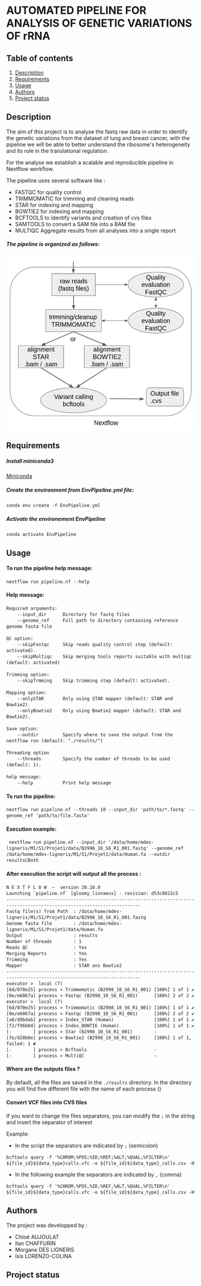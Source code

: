 # AUTOMATED PIPELINE FOR ANALYSIS OF GENETIC VARIATIONS OF rRNA

## Table of contents 
1. [Description](#descrp)
2. [Requirements](#req)
3. [Usage](#usage)
4. [Authors](#authors)
5. [Project status](#project)


<a name="descrp"></a> 

## Description

The aim of this project is to analyse the fastq raw data in order to identify the genetic variations from the dataset of lung and breast cancer, with the pipeline we will be able to better understand the ribosome's heterogeneity and its role in the translational regulation. 

For the analyse we establish a scalable and reproducible pipeline in Nextflow workflow. 

The pipeline uses several software like : 
* FASTQC for quality control 
* TRIMMOMATIC for trimming and cleaning reads
* STAR for indexing and mapping 
* BOWTIE2 for indexing and mapping 
* BCFTOOLS to identify variants and creation of cvs files 
* SAMTOOLS to convert a SAM file into a BAM file 
* MULTIQC Aggregate results from all analyses into a single report

##### The pipeline is organized as follows:  

![alt text](/img/pipeline.png)

<a name="req"></a> 

## Requirements 

##### Install miniconda3

[Miniconda](https://docs.conda.io/en/latest/miniconda.html#linux-installers)

##### Create the environment from EnvPipeline.yml file: 
``` conda env create -f EnvPipeline.yml ```

##### Activate the environement EnvPipeline 
``` conda activate EnvPipeline ```

<a name="usage"></a> 

## Usage 

#### To run the pipeline help message: 

```nextflow
nextflow run pipeline.nf --help 
```

#### Help message: 
```
Required arguments:
    --input_dir      Directory for fastq files
    --genome_ref     Full path to directory containing reference genome fasta file

QC option:
    --skipFastqc     Skip reads quality control step (default: activated).
    --skipMultiqc    Skip merging tools reports suitable with multiqc (default: activated)

Trimming option:
    --skipTrmming    Skip trimming step (default: activated).

Mapping option:
    --onlySTAR       Only using STAR mapper (default: STAR and Bowtie2).
    --onlyBowtie2    Only using Bowtie2 mapper (default: STAR and Bowtie2).

Save option:
    --outdir         Specify where to save the output from the nextflow run (default: "./results/")

Threading option   
    --threads        Specify the number of threads to be used (default: 1).

help message:
    --help           Print help message
```

#### To run the pipeline:

```nextflow
nextflow run pipeline.nf --threads 10 --input_dir 'path/to/*.fastq' --genome_ref 'path/to/file.fasta'
```

#### Execution example: 

```nextflow
 nextflow run pipeline.nf --input_dir '/data/home/mdes-ligneris/M1/S1/Projet1/data/B2998_10_S6_R1_001.fastq' --genome_ref /data/home/mdes-ligneris/M1/S1/Projet1/data/Human.fa --outdir resultsCBoth
 ```

#### After execution the script will output all the process : 

```
N E X T F L O W  ~  version 20.10.0
Launching `pipeline.nf` [gloomy_linnaeus] - revision: d53c8822c5
------------------------------------------------------------------------------------------------------------------------
Fastq file(s) from Path  : /data/home/mdes-ligneris/M1/S1/Projet1/data/B2998_10_S6_R1_001.fastq
Genome fasta file        : /data/home/mdes-ligneris/M1/S1/Projet1/data/Human.fa
Output                   : results
Number of threads        : 1
Reads QC                 : Yes
Merging Reports          : Yes
Trimming                 : Yes
Mapper                   : STAR ans Bowtie2
------------------------------------------------------------------------------------------------------------------------
executor >  local (7)
[6d/070e25] process > Trimmomatic (B2998_10_S6_R1_001) [100%] 1 of 1 ✔
[0e/e6067a] process > Fastqc (B2998_10_S6_R1_001)      [100%] 2 of 2 ✔
executor >  local (7)
[6d/070e25] process > Trimmomatic (B2998_10_S6_R1_001) [100%] 1 of 1 ✔
[0e/e6067a] process > Fastqc (B2998_10_S6_R1_001)      [100%] 2 of 2 ✔
[a8/d9bdab] process > Index_STAR (Human)               [100%] 1 of 1 ✔
[f2/f96b04] process > Index_BOWTIE (Human)             [100%] 1 of 1 ✔
[-        ] process > Star (B2998_10_S6_R1_001)        -
[fe/d28b0e] process > Bowtie2 (B2998_10_S6_R1_001)     [100%] 1 of 1, failed: 1 ✘
[-        ] process > Bcftools                         -
[-        ] process > MultiQC                          -
```

#### Where are the outputs files ? 

By default, all the files are saved in the `./results` directory. In the directory you will find five different file with the name of each process ()

#### Convert VCF files into CVS files 

If you want to change the files separators, you can modify the `;` in the string and insert the separator of interest 

Example: 

* In the script the separators are indicated by `;` (semicolon)

```
bcftools query -f '%CHROM;%POS;%ID;%REF;%ALT;%QUAL;%FILTER\n' ${file_id}${data_type}calls.vfc -o ${file_id}${data_type}_calls.csv -H
```

* In the following example the separators are indicated by `,` (comma)

```
bcftools query -f '%CHROM,%POS,%ID,%REF,%ALT,%QUAL,%FILTER\n' ${file_id}${data_type}calls.vfc -o ${file_id}${data_type}_calls.csv -H
```

<a name="authors"></a> 

## Authors 

The project was developped by : 

* Chloé AUJOULAT
* Ilan CHAFFURIN
* Morgane DES LIGNERIS
* Isis LORENZO-COLINA


<a name="project"></a> 

## Project status 



